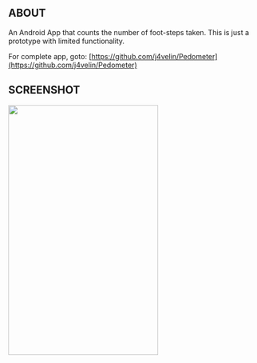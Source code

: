 ## ABOUT
An Android App that counts the number of foot-steps taken.
This is just a prototype with limited functionality.

For complete app, goto: [https://github.com/j4velin/Pedometer](https://github.com/j4velin/Pedometer) 

## SCREENSHOT
<img src="https://user-images.githubusercontent.com/42608741/46864803-0957b200-ce39-11e8-981b-15da0af04c31.jpg" width="300" height="500">
